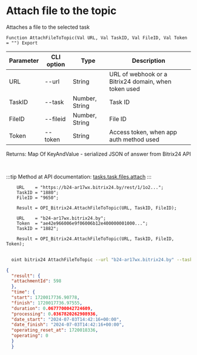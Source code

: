 ﻿---
sidebar_position: 6
---

# Attach file to the topic
 Attaches a file to the selected task



`Function AttachFileToTopic(Val URL, Val TaskID, Val FileID, Val Token = "") Export`

  | Parameter | CLI option | Type | Description |
  |-|-|-|-|
  | URL | --url | String | URL of webhook or a Bitrix24 domain, when token used |
  | TaskID | --task | Number, String | Task ID |
  | FileID | --fileid | Number, String | File ID |
  | Token | --token | String | Access token, when app auth method used |

  
  Returns:  Map Of KeyAndValue - serialized JSON of answer from Bitrix24 API

<br/>

:::tip
Method at API documentation: [tasks.task.files.attach](https://dev.1c-bitrix.ru/rest_help/tasks/task/tasks/tasks_task_files_attach.php)
:::
<br/>


```bsl title="Code example"
    URL    = "https://b24-ar17wx.bitrix24.by/rest/1/1o2...";
    TaskID = "1880";
    FileID = "9650";

    Result = OPI_Bitrix24.AttachFileToTopic(URL, TaskID, FileID);

    URL    = "b24-ar17wx.bitrix24.by";
    Token  = "ae42e966006e9f06006b12e400000001000...";
    TaskID = "1882";

    Result = OPI_Bitrix24.AttachFileToTopic(URL, TaskID, FileID, Token);
```



```sh title="CLI command example"
    
  oint bitrix24 AttachFileToTopic --url "b24-ar17wx.bitrix24.by" --task "1080" --fileid "5006" --token "fe3fa966006e9f06006b12e400000001000..."

```

```json title="Result"
{
  "result": {
  "attachmentId": 598
  },
  "time": {
  "start": 1720017736.90778,
  "finish": 1720017736.97555,
  "duration": 0.0677700042724609,
  "processing": 0.0367820262908936,
  "date_start": "2024-07-03T14:42:16+00:00",
  "date_finish": "2024-07-03T14:42:16+00:00",
  "operating_reset_at": 1720018336,
  "operating": 0
  }
  }
```
